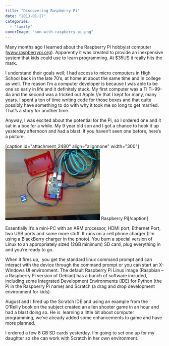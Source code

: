 ```yaml
---
title: "Discovering Raspberry Pi"
date: "2013-01-27"
categories: 
  - "family"
coverImage: "son-with-raspberry-pi.png"
---
```


Many months ago I learned about the Raspberry Pi hobbyist computer (www.raspberrypi.org). Apparently it was created to provide an inexpensive system that kids could use to learn programming. At $35US it really hits the mark.

I understand their goals well; I had access to micro computers in High School back in the late 70’s, at home at about the same time and in college as well. The reason I’m a computer developer is because I was able to be one so early in life and it definitely stuck. My first computer was a Ti Ti-99-4a and the second was a tricked out Apple //e that I kept for many, many years. I spent a ton of time writing code for those boxes and that quite possibly have something to do with why it took me so long to get married. That’s a story for another time.

Anyway, I was excited about the potential for the Pi, so I ordered one and it sat in a box for a while. My 9 year old son and I got a chance to hook it up yesterday afternoon and had a blast. If you haven’t seen one before, here’s a picture.

\[caption id="attachment\_2480" align="alignnone" width="300"\][![Raspberry Pi](images/raspberry-pi-300x225.png)](http://www.thewargos.com/wp-content/uploads/2013/01/raspberry-pi.png) Raspberry Pi\[/caption\]

Essentially it’s a mini-PC with an ARM processor, HDMI port, Ethernet Port, two USB ports and some more stuff. It runs on a cell phone charger (I’m using a BlackBerry charger in the photo). You burn a special version of Linux to an appropriately sized (2GB minimum) SD card, plug everything in and you’re ready to go.

When it fires up,  you get the standard linux command prompt and can interact with the device through the command prompt or you can start an X-Windows UI environment. The default Raspberry Pi Linux image (Raspbian – a Raspberry Pi version of Debian) has a bunch of software included, including some Integrated Development Environments (IDE) for Python (the Pi in the Raspberry Pi name) and Scratch (a drag and drop development environment for kids).

August and I fired up the Scratch IDE and using an example from the O’Reilly book on the subject created an alien shooter game in an hour and had a blast doing so. He is  learning a little bit about computer programming, we’ve already added some enhancements to game and have more planned.

I ordered a few 8 GB SD cards yesterday. I’m going to set one up for my daughter so she can work with Scratch in her own environment.
